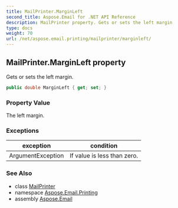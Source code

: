 ```yaml
---
title: MailPrinter.MarginLeft
second_title: Aspose.Email for .NET API Reference
description: MailPrinter property. Gets or sets the left margin
type: docs
weight: 70
url: /net/aspose.email.printing/mailprinter/marginleft/
---
```

## MailPrinter.MarginLeft property

Gets or sets the left margin.

```csharp
public double MarginLeft { get; set; }
```

### Property Value

The left margin.

### Exceptions

| exception | condition |
| --- | --- |
| ArgumentException | If value is less than zero. |

### See Also

* class [MailPrinter](../)
* namespace [Aspose.Email.Printing](../../mailprinter/)
* assembly [Aspose.Email](../../../)


